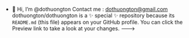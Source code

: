 - 👋 Hi, I’m @dothuongton
 Contact me : dothuongton@gmail.com
dothuongton/dothuongton is a ✨ special ✨ repository because its `README.md` (this file) appears on your GitHub profile.
You can click the Preview link to take a look at your changes.
--->
